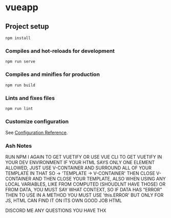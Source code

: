 # vueapp

## Project setup
```
npm install
```

### Compiles and hot-reloads for development
```
npm run serve
```

### Compiles and minifies for production
```
npm run build
```

### Lints and fixes files
```
npm run lint
```

### Customize configuration
See [Configuration Reference](https://cli.vuejs.org/config/).

### Ash Notes
RUN NPM I AGAIN TO GET VUETIFY OR USE VUE CLI TO GET VUETIFY IN YOUR DEV ENVIRONMENT
IF YOUR HTML SAYS ONLY ONE ELEMENT ALLOWED, JUST USE V-CONTAINER AND SURROUND ALL OF YOUR TEMPLATE IN THAT SO -> 'TEMPLATE -> V-CONTAINER' THEN CLOSE V-CONTAINER AND THEN CLOSE YOUR TEMPLATE,
ALSO WHEN USING ANY LOCAL VARIABLES, LIKE FROM COMPUTED (SHOUDLNT HAVE THOSE) OR FROM DATA, YOU MUST SAY WHAT CONTEXT, SO IF DATA HAS "ERROR" THEN TO USE IN A METHOD YOU MUST USE 'this.ERROR' BUT ONLY FOR JS, HTML CAN FIND IT ON ITS OWN GOOD JOB HTML

DISCORD ME ANY QUESTIONS YOU HAVE THX


